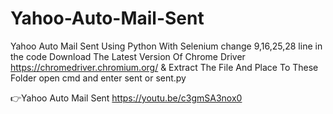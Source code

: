 # Yahoo-Auto-Mail-Sent
Yahoo Auto Mail Sent Using Python With Selenium
change 9,16,25,28 line in the code
Download The Latest Version Of Chrome Driver https://chromedriver.chromium.org/ & Extract The File And Place To These Folder open cmd and enter sent or sent.py

👉Yahoo Auto Mail Sent
https://youtu.be/c3gmSA3nox0
